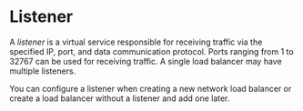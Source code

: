 # Listener

A *listener* is a virtual service responsible for receiving traffic via the specified IP, port, and data communication protocol. Ports ranging from 1 to 32767 can be used for receiving traffic. A single load balancer may have multiple listeners.

You can configure a listener when creating a new network load balancer or create a load balancer without a listener and add one later.